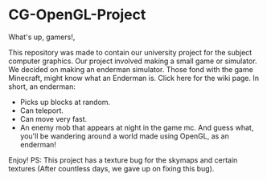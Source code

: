 # CG-OpenGL-Project

What's up, gamers!,

This repository was made to contain our university project for the subject computer graphics.
Our project involved making a small game or simulator. We decided on making an enderman simulator.
Those fond with the game Minecraft, might know what an Enderman is. Click here for the wiki page.
In short, an enderman:

- Picks up blocks at random.
- Can teleport.
- Can move very fast.
- An enemy mob that appears at night in the game mc.
  And guess what, you'll be wandering around a world made using OpenGL, as an enderman!

Enjoy!
PS: This project has a texture bug for the skymaps and certain textures (After countless days, we gave up on fixing this bug).
